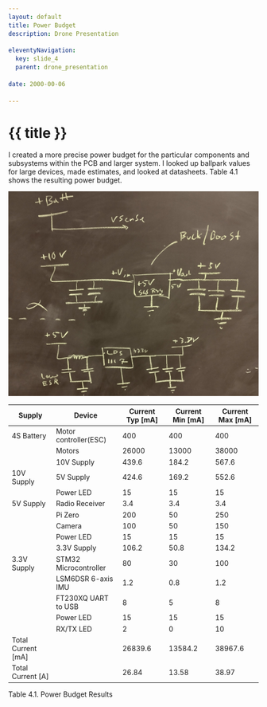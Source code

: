 ```yaml
---
layout: default
title: Power Budget
description: Drone Presentation

eleventyNavigation:
  key: slide_4
  parent: drone_presentation
  
date: 2000-00-06
  
---
```

<div class="carousel-item" style="height: 100%">
<h1 class="text-center mt-3">{{ title }}</h1>

<div class="container align-content-center" style="height: 100%">
<div class="row">
<div class="col-lg align-content-center">


I created a more precise power budget for the particular components and subsystems within the PCB and larger system. I looked up ballpark values for large devices, made estimates, and looked at datasheets. Table 4.1 shows the resulting power budget.

![alt text](IMG_20220927_163218212_HDR.jpg "Initial sketch of power supply cascade")

</div>
<div class="col-lg align-content-center">

<style type="text/css">

</style>

<div class="d-flex justify-content-center">

| Supply             | Device                | Current Typ [mA] | Current Min [mA] | Current Max [mA] |
| ------------------ | --------------------- | ---------------- | ---------------- | ---------------- |
| 4S Battery         | Motor controller(ESC) | 400              | 400              | 400              |
|                    | Motors                | 26000            | 13000            | 38000            |
|                    | 10V Supply            | 439.6            | 184.2            | 567.6            |
| 10V Supply         | 5V Supply             | 424.6            | 169.2            | 552.6            |
|                    | Power LED             | 15               | 15               | 15               |
| 5V Supply          | Radio Receiver        | 3.4              | 3.4              | 3.4              |
|                    | Pi Zero               | 200              | 50               | 250              |
|                    | Camera                | 100              | 50               | 150              |
|                    | Power LED             | 15               | 15               | 15               |
|                    | 3.3V Supply           | 106.2            | 50.8             | 134.2            |
| 3.3V Supply        | STM32 Microcontroller | 80               | 30               | 100              |
|                    | LSM6DSR 6-axis IMU    | 1.2              | 0.8              | 1.2              |
|                    | FT230XQ UART to USB   | 8                | 5                | 8                |
|                    | Power LED             | 15               | 15               | 15               |
|                    | RX/TX LED             | 2                | 0                | 10               |
| Total Current [mA] |                       | 26839.6          | 13584.2          | 38967.6          |
| Total Current [A]  |                       | 26.84            | 13.58            | 38.97            |

</div>
<div class="d-flex justify-content-center">
Table 4.1. Power Budget Results
</div>




</div>
</div>
</div>
</div>